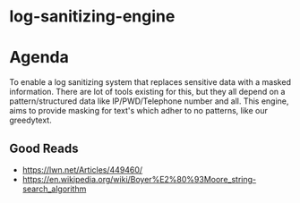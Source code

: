 # log-sanitizing-engine

# Agenda 
To enable a log sanitizing system that replaces sensitive data with a masked information. There are lot of tools existing for this, but they all depend on a pattern/structured data like IP/PWD/Telephone number and all. This engine, aims to provide masking for text's which adher to no patterns, like our greedytext. 

## Good Reads
- https://lwn.net/Articles/449460/
- https://en.wikipedia.org/wiki/Boyer%E2%80%93Moore_string-search_algorithm
